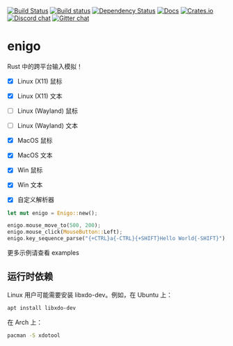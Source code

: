 [![Build Status](https://travis-ci.org/enigo-rs/enigo.svg?branch=master)](https://travis-ci.org/enigo-rs/enigo)
[![Build status](https://ci.appveyor.com/api/projects/status/6cd00pajx4tvvl3e?svg=true)](https://ci.appveyor.com/project/pythoneer/enigo-85xiy)
[![Dependency Status](https://dependencyci.com/github/pythoneer/enigo/badge)](https://dependencyci.com/github/pythoneer/enigo)
[![Docs](https://docs.rs/enigo/badge.svg)](https://docs.rs/enigo)
[![Crates.io](https://img.shields.io/crates/v/enigo.svg)](https://crates.io/crates/enigo)
[![Discord chat](https://img.shields.io/discord/315925376486342657.svg)](https://discord.gg/Eb8CsnN)
[![Gitter chat](https://badges.gitter.im/gitterHQ/gitter.png)](https://gitter.im/enigo-rs/Lobby)


# enigo
Rust 中的跨平台输入模拟！

- [x] Linux (X11) 鼠标
- [x] Linux (X11) 文本
- [ ] Linux (Wayland) 鼠标
- [ ] Linux (Wayland) 文本
- [x] MacOS 鼠标
- [x] MacOS 文本
- [x] Win 鼠标
- [x] Win 文本
- [x] 自定义解析器


```Rust
let mut enigo = Enigo::new();

enigo.mouse_move_to(500, 200);
enigo.mouse_click(MouseButton::Left);
enigo.key_sequence_parse("{+CTRL}a{-CTRL}{+SHIFT}Hello World{-SHIFT}");
```

更多示例请查看 examples

运行时依赖
--------------------

Linux 用户可能需要安装 libxdo-dev。例如，在 Ubuntu 上：

```Bash
apt install libxdo-dev
```
在 Arch 上：

```Bash
pacman -S xdotool
```
